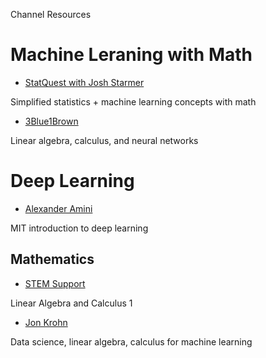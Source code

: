 Channel Resources

# Machine Leraning with Math
* [StatQuest with Josh Starmer](https://www.youtube.com/@statquest)

Simplified statistics + machine learning concepts with math

* [3Blue1Brown](https://www.youtube.com/@3blue1brown)

Linear algebra, calculus, and neural networks

# Deep Learning
* [Alexander Amini](https://www.youtube.com/@AAmini/)

MIT introduction to deep learning 

## Mathematics

* [STEM Support](https://www.youtube.com/@stemsupport3645)

Linear Algebra and Calculus 1

* [Jon Krohn](https://www.youtube.com/@JonKrohnLearns/)

Data science, linear algebra, calculus for machine learning